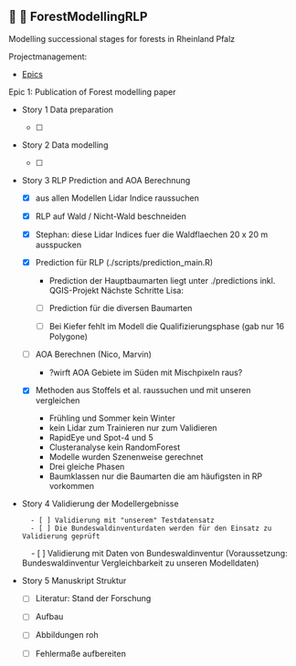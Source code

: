## :evergreen_tree: :deciduous_tree:	 ForestModellingRLP

Modelling successional stages for forests in Rheinland Pfalz

Projectmanagement:
* [Epics](https://github.com/envima/ForestModellingRLP/blob/master/projmngmt/Epics.md)

Epic 1: Publication of Forest modelling paper

* Story 1 Data preparation

    - [ ]

* Story 2 Data modelling

    - [ ]

* Story 3 RLP Prediction and AOA Berechnung

    - [x] aus allen Modellen Lidar Indice raussuchen

    - [x] RLP auf Wald / Nicht-Wald beschneiden

    - [x] Stephan: diese Lidar Indices fuer die Waldflaechen 20 x 20 m ausspucken

    - [X] Prediction für RLP (./scripts/prediction_main.R)
        - Prediction der Hauptbaumarten liegt unter ./predictions inkl. QGIS-Projekt
        Nächste Schritte Lisa:
        - [ ] Prediction für die diversen Baumarten
        - [ ] Bei Kiefer fehlt im Modell die Qualifizierungsphase (gab nur 16 Polygone)


    - [ ] AOA Berechnen (Nico, Marvin)
      - ?wirft AOA Gebiete im Süden mit Mischpixeln raus? 

    - [x] Methoden aus Stoffels et al. raussuchen und mit unseren vergleichen
        - Frühling und Sommer kein Winter
        - kein Lidar zum Trainieren nur zum Validieren
        - RapidEye und Spot-4 und 5
        - Clusteranalyse kein RandomForest
        - Modelle wurden Szenenweise gerechnet
        - Drei gleiche Phasen
        - Baumklassen nur die Baumarten die am häufigsten in RP vorkommen

* Story 4 Validierung der Modellergebnisse

        - [ ] Validierung mit "unserem" Testdatensatz
        - [ ] Die Bundeswaldinventurdaten werden für den Einsatz zu Validierung geprüft
        - [ ] Validierung mit Daten von Bundeswaldinventur (Voraussetzung: Bundeswaldinventur Vergleichbarkeit zu unseren Modelldaten)


* Story 5 Manuskript Struktur

    - [ ] Literatur: Stand der Forschung

    - [ ] Aufbau

    - [ ] Abbildungen roh

    - [ ] Fehlermaße aufbereiten
